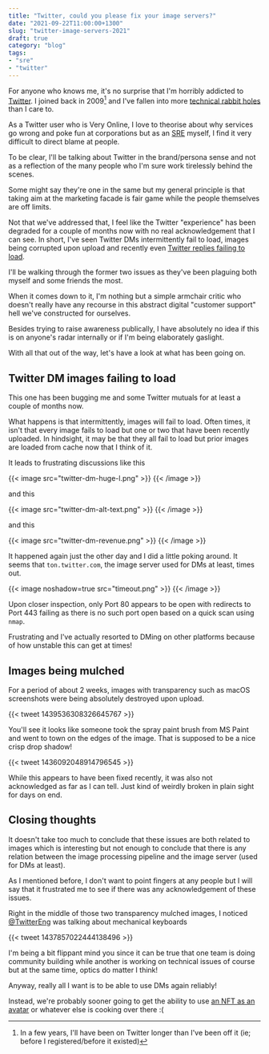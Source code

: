 ```yaml
---
title: "Twitter, could you please fix your image servers?"
date: "2021-09-22T11:00:00+1300"
slug: "twitter-image-servers-2021"
draft: true
category: "blog"
tags:
- "sre"
- "twitter"
---
```


For anyone who knows me, it's no surprise that I'm horribly addicted to [Twitter](https://twitter.com). I joined back in 2009[^1] and I've fallen into more [technical rabbit holes](/blog/automation-right/) than I care to.

As a Twitter user who is Very Online, I love to theorise about why services go wrong and poke fun at corporations but as an [SRE](https://en.wikipedia.org/wiki/Site_reliability_engineering) myself, I find it very difficult to direct blame at people.

To be clear, I'll be talking about Twitter in the brand/persona sense and not as a reflection of the many people who I'm sure work tirelessly behind the scenes.

Some might say they're one in the same but my general principle is that taking aim at the marketing facade is fair game while the people themselves are off limits.

Not that we've addressed that, I feel like the Twitter "experience" has been degraded for a couple of months now with no real acknowledgement that I can see. In short, I've seen Twitter DMs intermittently fail to load, images being corrupted upon upload and recently even [Twitter replies failing to load](https://twitter.com/wongmjane/status/1440428582308757507?ref_src=twsrc%5Etfw).

I'll be walking through the former two issues as they've been plaguing both myself and some friends the most.

When it comes down to it, I'm nothing but a simple armchair critic who doesn't really have any recourse in this abstract digital "customer support" hell we've constructed for ourselves.

Besides trying to raise awareness publically, I have absolutely no idea if this is on anyone's radar internally or if I'm being elaborately gaslight.

With all that out of the way, let's have a look at what has been going on.

## Twitter DM images failing to load

This one has been bugging me and some Twitter mutuals for at least a couple of months now.

What happens is that intermittently, images will fail to load. Often times, it isn't that every image fails to load but one or two that have been recently uploaded. In hindsight, it may be that they all fail to load but prior images are loaded from cache now that I think of it.

It leads to frustrating discussions like this

{{< image src="twitter-dm-huge-l.png" >}}
{{< /image >}}

and this

{{< image src="twitter-dm-alt-text.png" >}}
{{< /image >}}

and this

{{< image src="twitter-dm-revenue.png" >}}
{{< /image >}}

It happened again just the other day and I did a little poking around. It seems that `ton.twitter.com`, the image server used for DMs at least, times out.

{{< image noshadow=true src="timeout.png" >}}
{{< /image >}}

Upon closer inspection, only Port 80 appears to be open with redirects to Port 443 failing as there is no such port open based on a quick scan using `nmap`.

Frustrating and I've actually resorted to DMing on other platforms because of how unstable this can get at times!

## Images being mulched

For a period of about 2 weeks, images with transparency such as macOS screenshots were being absolutely destroyed upon upload.

{{< tweet 1439536308326645767 >}}

You'll see it looks like someone took the spray paint brush from MS Paint and went to town on the edges of the image. That is supposed to be a nice crisp drop shadow!

{{< tweet 1436092048914796545 >}}

While this appears to have been fixed recently, it was also not acknowledged as far as I can tell. Just kind of weirdly broken in plain sight for days on end.

## Closing thoughts

It doesn't take too much to conclude that these issues are both related to images which is interesting but not enough to conclude that there is any relation between the image processing pipeline and the image server (used for DMs at least).

As I mentioned before, I don't want to point fingers at any people but I will say that it frustrated me to see if there was any acknowledgement of these issues.

Right in the middle of those two transparency mulched images, I noticed [@TwitterEng](https://twitter.com/TwitterEng) was talking about mechanical keyboards

{{< tweet 1437857022444138496 >}}

I'm being a bit flippant mind you since it can be true that one team is doing community building while another is working on technical issues of course but at the same time, optics do matter I think!

Anyway, really all I want is to be able to use DMs again reliably!

Instead, we're probably sooner going to get the ability to use [an NFT as an avatar](https://twitter.com/TheSmarmyBum/status/1443259893411049475) or whatever else is cooking over there :(

[^1]: In a few years, I'll have been on Twitter longer than I've been off it (ie; before I registered/before it existed)
